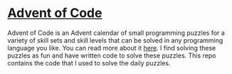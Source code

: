 # [Advent of Code](https://adventofcode.com/)

Advent of Code is an Advent calendar of small programming puzzles for a variety of skill sets and skill levels that can be solved in any programming language you like. You can read more about it [here](https://adventofcode.com/2022/about). I find solving these puzzles as fun and have written code to solve these puzzles. This repo contains the code that I used to solve the daily puzzles.
